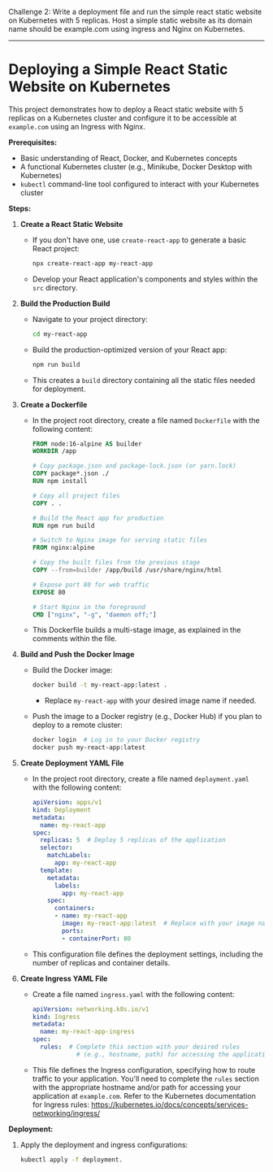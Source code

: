 Challenge 2: Write a deployment file and run the simple react static website on Kubernetes with 5 replicas.
Host a simple static website as its domain name should be example.com using ingress and
Nginx on Kubernetes.

----
# Deploying a Simple React Static Website on Kubernetes

This project demonstrates how to deploy a React static website with 5 replicas on a Kubernetes cluster and configure it to be accessible at `example.com` using an Ingress with Nginx.

**Prerequisites:**

- Basic understanding of React, Docker, and Kubernetes concepts
- A functional Kubernetes cluster (e.g., Minikube, Docker Desktop with Kubernetes)
- `kubectl` command-line tool configured to interact with your Kubernetes cluster

**Steps:**

1. **Create a React Static Website**

   - If you don't have one, use `create-react-app` to generate a basic React project:

     ```bash
     npx create-react-app my-react-app
     ```

   - Develop your React application's components and styles within the `src` directory.

2. **Build the Production Build**

   - Navigate to your project directory:

     ```bash
     cd my-react-app
     ```

   - Build the production-optimized version of your React app:

     ```bash
     npm run build
     ```

   - This creates a `build` directory containing all the static files needed for deployment.

3. **Create a Dockerfile**

   - In the project root directory, create a file named `Dockerfile` with the following content:

     ```dockerfile
     FROM node:16-alpine AS builder
     WORKDIR /app

     # Copy package.json and package-lock.json (or yarn.lock)
     COPY package*.json ./
     RUN npm install

     # Copy all project files
     COPY . .

     # Build the React app for production
     RUN npm run build

     # Switch to Nginx image for serving static files
     FROM nginx:alpine

     # Copy the built files from the previous stage
     COPY --from=builder /app/build /usr/share/nginx/html

     # Expose port 80 for web traffic
     EXPOSE 80

     # Start Nginx in the foreground
     CMD ["nginx", "-g", "daemon off;"]
     ```

   - This Dockerfile builds a multi-stage image, as explained in the comments within the file.

4. **Build and Push the Docker Image**

   - Build the Docker image:

     ```bash
     docker build -t my-react-app:latest .
     ```

     - Replace `my-react-app` with your desired image name if needed.

   - Push the image to a Docker registry (e.g., Docker Hub) if you plan to deploy to a remote cluster:

     ```bash
     docker login  # Log in to your Docker registry
     docker push my-react-app:latest
     ```

5. **Create Deployment YAML File**

   - In the project root directory, create a file named `deployment.yaml` with the following content:

     ```yaml
     apiVersion: apps/v1
     kind: Deployment
     metadata:
       name: my-react-app
     spec:
       replicas: 5  # Deploy 5 replicas of the application
       selector:
         matchLabels:
           app: my-react-app
       template:
         metadata:
           labels:
             app: my-react-app
         spec:
           containers:
           - name: my-react-app
             image: my-react-app:latest  # Replace with your image name/registry if needed
             ports:
             - containerPort: 80
     ```

   - This configuration file defines the deployment settings, including the number of replicas and container details.

6. **Create Ingress YAML File**

   - Create a file named `ingress.yaml` with the following content:

     ```yaml
     apiVersion: networking.k8s.io/v1
     kind: Ingress
     metadata:
       name: my-react-app-ingress
     spec:
       rules:  # Complete this section with your desired rules
                 # (e.g., hostname, path) for accessing the application
     ```

   - This file defines the Ingress configuration, specifying how to route traffic to your application. You'll need to complete the `rules` section with the appropriate hostname and/or path for accessing your application at `example.com`. Refer to the Kubernetes documentation for Ingress rules: https://kubernetes.io/docs/concepts/services-networking/ingress/

**Deployment:**

1. Apply the deployment and ingress configurations:

   ```bash
   kubectl apply -f deployment.
